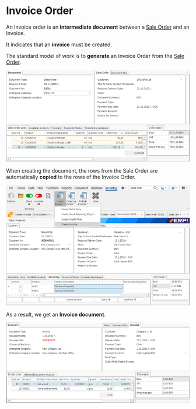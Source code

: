 # Invoice Order

An Invoice order is an **intermediate document** between a [Sale Order](https://github.com/ErpNetDocs/winclient/blob/master/step-by-step/sales-order.md) and an Invoice. 

It indicates that an **invoice** must be created. 

The standard model of work is to **generate** an Invoice Order from the [Sale Order](https://github.com/ErpNetDocs/winclient/blob/master/step-by-step/sales-order.md). 
 
![Invoice Order](pictures/io1.png)

When creating the document, the rows from the Sale Order are automatically **copied** to the rows of the Invoice Order.

![Invoice order](pictures/io2.png)
 
As a result, we get an **Invoice document**.

![Invoice order](pictures/io3.png)

